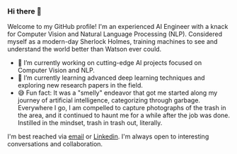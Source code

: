 ### Hi there 👋

Welcome to my GitHub profile! I'm an experienced AI Engineer with a knack for Computer Vision and Natural Language Processing (NLP). Considered myself as a modern-day Sherlock Holmes, training machines to see and understand the world better than Watson ever could.

- 🔭 I’m currently working on cutting-edge AI projects focused on Computer Vision and NLP.
- 🌱 I’m currently learning advanced deep learning techniques and exploring new research papers in the field.
- 😅 Fun fact: It was a "smelly" endeavor that got me started along my journey of artificial intelligence, categorizing through garbage. Everywhere I go, I am compelled to capture photographs of the trash in the area, and it continued to haunt me for a while after the job was done. Instilled in the mindset, trash in trash out, literally.

I'm best reached via [email](209tungns@gmail.com) or [Linkedin](https://www.linkedin.com/in/209sontung/). I'm always open to interesting conversations and collaboration.


<!--
**209sontung/209sontung** is a ✨ _special_ ✨ repository because its `README.md` (this file) appears on your GitHub profile.

Here are some ideas to get you started:
🔭 I’m currently working on cutting-edge AI projects focused on Computer Vision and NLP.
🌱 I’m currently learning advanced deep learning techniques and exploring new research papers in the field.
- 👯 I’m looking to collaborate on ...
- 🤔 I’m looking for help with ...
- 💬 Ask me about ...
- 📫 How to reach me: ...
- 😄 Pronouns: ...
- ⚡ Fun fact: ...
-->
